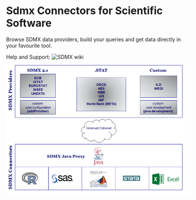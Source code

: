 Sdmx Connectors for Scientific Software
====

Browse SDMX data providers, build your queries and get data directly in your favourite tool. 

Help and Support: ![SDMX wiki](https://github.com/amattioc/SDMX/wiki)


![My image](https://github.com/amattioc/SDMX/blob/master/docs/resources/sdmx.png)
